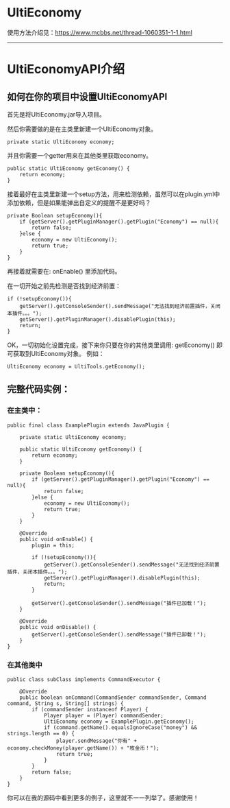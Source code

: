 # UltiEconomy

使用方法介绍见：https://www.mcbbs.net/thread-1060351-1-1.html

-------

# UltiEconomyAPI介绍

## 如何在你的项目中设置UltiEconomyAPI

首先是将UltiEconomy.jar导入项目。

然后你需要做的是在主类里新建一个UltiEconomy对象。

    private static UltiEconomy economy;

并且你需要一个getter用来在其他类里获取economy。

    public static UltiEconomy getEconomy() {
        return economy;
    }

接着最好在主类里新建一个setup方法，用来检测依赖，虽然可以在plugin.yml中添加依赖，但是如果能弹出自定义的提醒不是更好吗？

    private Boolean setupEconomy(){
        if (getServer().getPluginManager().getPlugin("Economy") == null){
            return false;
        }else {
            economy = new UltiEconomy();
            return true;
        }
    }
    
再接着就需要在:    onEnable() 里添加代码。

在一切开始之前先检测是否找到经济前置：

    if (!setupEconomy()){
        getServer().getConsoleSender().sendMessage("无法找到经济前置插件，关闭本插件。。。");
        getServer().getPluginManager().disablePlugin(this);
        return;
    }
  
OK，一切初始化设置完成，接下来你只要在你的其他类里调用:    getEconomy() 即可获取到UltiEconomy对象。
例如：

    UltiEconomy economy = UltiTools.getEconomy();
    
## 完整代码实例：

### 在主类中：

    public final class ExamplePlugin extends JavaPlugin {
    
        private static UltiEconomy economy;

        public static UltiEconomy getEconomy() {
            return economy;
        }

        private Boolean setupEconomy(){
            if (getServer().getPluginManager().getPlugin("Economy") == null){
                return false;
            }else {
                economy = new UltiEconomy();
                return true;
            }
        }
        
        @Override
        public void onEnable() {
            plugin = this;

            if (!setupEconomy()){
                getServer().getConsoleSender().sendMessage("无法找到经济前置插件，关闭本插件。。。");
                getServer().getPluginManager().disablePlugin(this);
                return;
            }
            
            getServer().getConsoleSender().sendMessage("插件已加载！");
        }
        
        @Override
        public void onDisable() {
            getServer().getConsoleSender().sendMessage("插件已卸载！");
        }
    }

### 在其他类中

    public class subClass implements CommandExecutor {
    
        @Override
        public boolean onCommand(CommandSender commandSender, Command command, String s, String[] strings) {
            if (commandSender instanceof Player) {
                Player player = (Player) commandSender;
                UltiEconomy economy = ExamplePlugin.getEconomy();
                if (command.getName().equalsIgnoreCase("money") && strings.length == 0) {
                    player.sendMessage("你有" + economy.checkMoney(player.getName()) + "枚金币！");
                    return true;
                }
            }
            return false;
        }
    }
    
你可以在我的源码中看到更多的例子，这里就不一一列举了。感谢使用！
